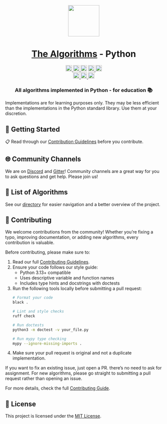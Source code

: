 <div align="center">
<!-- Title: -->
  <a href="https://github.com/TheAlgorithms/">
    <img src="https://raw.githubusercontent.com/TheAlgorithms/website/1cd824df116b27029f17c2d1b42d81731f28a920/public/logo.svg" height="100">
  </a>
  <h1><a href="https://github.com/TheAlgorithms/">The Algorithms</a> - Python</h1>

<!-- Labels: -->
  <!-- First row: -->
  <a href="https://gitpod.io/#https://github.com/TheAlgorithms/Python">
    <img src="https://img.shields.io/badge/Gitpod-Ready--to--Code-blue?logo=gitpod&style=flat-square" height="20" alt="Gitpod Ready-to-Code">
  </a>
  <a href="https://github.com/TheAlgorithms/Python/blob/master/CONTRIBUTING.md">
    <img src="https://img.shields.io/static/v1.svg?label=Contributions&message=Welcome&color=0059b3&style=flat-square" height="20" alt="Contributions Welcome">
  </a>
  <img src="https://img.shields.io/github/repo-size/TheAlgorithms/Python.svg?label=Repo%20size&style=flat-square" height="20">
  <a href="https://the-algorithms.com/discord">
    <img src="https://img.shields.io/discord/808045925556682782.svg?logo=discord&colorB=7289DA&style=flat-square" height="20" alt="Discord chat">
  </a>
  <a href="https://gitter.im/TheAlgorithms/community">
    <img src="https://img.shields.io/badge/Chat-Gitter-ff69b4.svg?label=Chat&logo=gitter&style=flat-square" height="20" alt="Gitter chat">
  </a>

  <!-- Second row: -->
  <br>
  <a href="https://github.com/TheAlgorithms/Python/actions">
    <img src="https://img.shields.io/github/actions/workflow/status/TheAlgorithms/Python/build.yml?branch=master&label=CI&logo=github&style=flat-square" height="20" alt="GitHub Workflow Status">
  </a>
  <a href="https://github.com/pre-commit/pre-commit">
    <img src="https://img.shields.io/badge/pre--commit-enabled-brightgreen?logo=pre-commit&logoColor=white&style=flat-square" height="20" alt="pre-commit">
  </a>
  <a href="https://docs.astral.sh/ruff/formatter/">
    <img src="https://img.shields.io/static/v1?label=code%20style&message=ruff&color=black&style=flat-square" height="20" alt="code style: black">
  </a>

<!-- Short description: -->
  <h3>All algorithms implemented in Python - for education 📚</h3>
</div>

Implementations are for learning purposes only. They may be less efficient than the implementations in the Python standard library. Use them at your discretion.

## 🚀 Getting Started

📋 Read through our [Contribution Guidelines](CONTRIBUTING.md) before you contribute.

## 🌐 Community Channels

We are on [Discord](https://the-algorithms.com/discord) and [Gitter](https://gitter.im/TheAlgorithms/community)! Community channels are a great way for you to ask questions and get help. Please join us!

## 📜 List of Algorithms

See our [directory](DIRECTORY.md) for easier navigation and a better overview of the project.
## 🤝 Contributing

We welcome contributions from the community!
Whether you’re fixing a typo, improving documentation, or adding new algorithms, every contribution is valuable.

Before contributing, please make sure to:

1. Read our full [Contributing Guidelines](./CONTRIBUTING.md).
2. Ensure your code follows our style guide:
   - Python 3.13+ compatible
   - Uses descriptive variable and function names
   - Includes type hints and docstrings with doctests
3. Run the following tools locally before submitting a pull request:
   ```bash
   # Format your code
   black .

   # Lint and style checks
   ruff check

   # Run doctests
   python3 -m doctest -v your_file.py

   # Run mypy type checking
   mypy --ignore-missing-imports .
   ```
4. Make sure your pull request is original and not a duplicate implementation.

If you want to fix an existing issue, just open a PR. there’s no need to ask for assignment.
For new algorithms, please go straight to submitting a pull request rather than opening an issue.

For more details, check the full [Contributing Guide](./CONTRIBUTING.md).

## 🧾 License

This project is licensed under the [MIT License](./LICENSE).
